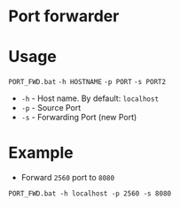 # Port forwarder

# Usage

`PORT_FWD.bat` `-h HOSTNAME` `-p PORT` `-s PORT2`

* `-h` - Host name. By default: `localhost`
* `-p` - Source Port
* `-s` - Forwarding Port (new Port)

# Example

* Forward `2560` port to `8080`
```
PORT_FWD.bat -h localhost -p 2560 -s 8080
```
